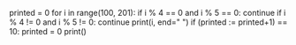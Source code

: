 printed = 0
for i in range(100, 201):
    if i % 4 == 0 and i % 5 == 0:
        continue
    if i % 4 != 0 and i % 5 != 0:
        continue
    print(i, end=" ")
    if (printed := printed+1) == 10:
        printed = 0
        print()

